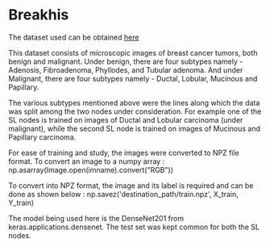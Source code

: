 
# Breakhis

The dataset used can be obtained [here]() 

This dataset consists of microscopic images of breast cancer tumors, both benign and malignant. Under benign, there are four subtypes namely - Adenosis, Fibroadenoma, Phyllodes, and Tubular adenoma. And under Malignant, there are four subtypes namely - Ductal, Lobular, Mucinous and Papillary. 

The various subtypes mentioned above were the lines along which the data was split among the two nodes under consideration. For example one of the SL nodes is trained on images of Ductal and Lobular carcinoma (under malignant), while the second SL node is trained on images of Mucinous and Papillary carcinoma. 

For ease of training and study, the images were converted to NPZ file format. 
To convert an image to a numpy array : 
np.asarray(Image.open(imname).convert("RGB"))

To convert into NPZ format, the image and its label is required and can be done as shown below : 
np.savez('destination_path/train.npz', X_train, Y_train)


The model being used here is the DenseNet201 from keras.applications.densenet.
The test set was kept common for both the SL nodes.

